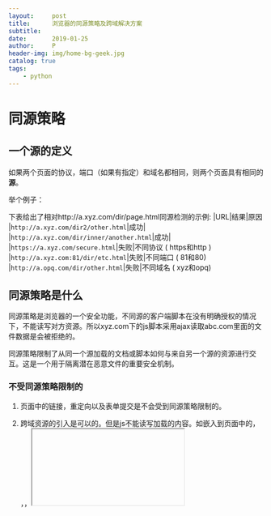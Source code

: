 ```yaml
---
layout:     post
title:      浏览器的同源策略及跨域解决方案
subtitle:   
date:       2019-01-25
author:     P
header-img: img/home-bg-geek.jpg
catalog: true
tags:
    - python
---
```

# 同源策略

## 一个源的定义

如果两个页面的协议，端口（如果有指定）和域名都相同，则两个页面具有相同的**源**。

举个例子：

下表给出了相对http://a.xyz.com/dir/page.html同源检测的示例: 
|URL|结果|原因
|`http://a.xyz.com/dir2/other.html`|成功| 
|`http://a.xyz.com/dir/inner/another.html`|成功| 
|`https://a.xyz.com/secure.html`|失败|不同协议 ( https和http )
|`http://a.xyz.com:81/dir/etc.html`|失败|不同端口 ( 81和80)
|`http://a.opq.com/dir/other.html`|失败|不同域名 ( xyz和opq)

## 同源策略是什么

同源策略是浏览器的一个安全功能，不同源的客户端脚本在没有明确授权的情况下，不能读写对方资源。所以xyz.com下的js脚本采用ajax读取abc.com里面的文件数据是会被拒绝的。

同源策略限制了从同一个源加载的文档或脚本如何与来自另一个源的资源进行交互。这是一个用于隔离潜在恶意文件的重要安全机制。

### 不受同源策略限制的

1. 页面中的链接，重定向以及表单提交是不会受到同源策略限制的。

2. 跨域资源的引入是可以的。但是js不能读写加载的内容。如嵌入到页面中的<script src="..."></script>，<img>，<link>，<iframe>等。

## **举个例子**

我们手写两个Django demo:

### demo1

urls.py

```
urlpatterns = [
    url(r'^abc/', views.abc),
]
```

views.py

```
def abc(request):
    return HttpResponse("rion")
```

### demo2

urls.py

```
urlpatterns = [
    url(r'^xyz/', views.xyz),
]
```

views.py

```
def xyz(request):
    return render(request, "xyz.html")
```

xyz.html

```
<!DOCTYPE HTML>
<html>
<head>
  <meta charset="UTF-8">
  <meta http-equiv="x-ua-compatible" content="IE=edge">
  <meta name="viewport" content="width=device-width, initial-scale=1">
  <title>xyz</title>
</head>
<body>
<button id="b1">点我</button>
<script src="https://cdn.bootcss.com/jquery/3.3.1/jquery.js"></script>
<script>
  $("#b1").click(function () {
    $.ajax({
      url: "http://127.0.0.1:8002/abc/",
      type: "get",
      success:function (res) {
        console.log(res);
      }
    })
  });
</script>
</body>
</html>
```

现在，打开使用浏览器打开http://127.0.0.1:8000/xyz/，点击页面上的 '点我' 按钮，会在console页面发现错误信息如下：

<img src="https://images2018.cnblogs.com/blog/867021/201808/867021-20180821164516674-696917443.png" alt="" />

为什么报错呢？因为同源策略限制跨域发送ajax请求。

## JSONP解决跨域问题

### jsonp原理解析

细心点的同学应该会发现我们的demo1项目其实已经接收到了请求并返回了响应，是浏览器对非同源请求返回的结果做了拦截。

再细心点的同学会发现，我们使用cdn方式引用的jQuery文件也是跨域的，它就可以使用。

同样是从其他的站点拿东西，script标签就可以。那我们能不能利用这一点搞点事情呢？

把xyz.html中的代码改一下：

```
<!DOCTYPE HTML>
<html>
<head>
  <meta charset="UTF-8">
  <meta http-equiv="x-ua-compatible" content="IE=edge">
  <meta name="viewport" content="width=device-width, initial-scale=1">
  <title>xyz</title>
</head>
<body>
<button id="b1">点我</button>
<script src="https://cdn.bootcss.com/jquery/3.3.1/jquery.js"></script>
<script src="http://127.0.0.1:8002/abc/"></script>
</body>
</html>
```

现在，我们刷新一下页面，会出现如下错误提示：

<img src="https://images2018.cnblogs.com/blog/867021/201808/867021-20180821195834692-636659871.png" alt="" />

看来后端返回的响应已经被拿到了，只不过把rion当成了一个变量来使用，但是该页面上却没有定义一个名为rion的变量。所以出错了。

那我定义一个rion变量还不行吗？

```
<!DOCTYPE HTML>
<html>
<head>
  <meta charset="UTF-8">
  <meta http-equiv="x-ua-compatible" content="IE=edge">
  <meta name="viewport" content="width=device-width, initial-scale=1">
  <title>xyz</title>
</head>
<body>
<button id="b1">点我</button>
<script src="https://cdn.bootcss.com/jquery/3.3.1/jquery.js"></script>
<script>
  var rion = 100;
</script>
<script src="http://127.0.0.1:8002/abc/"></script>
</body>
</html>
```

这次就不会报错了。

我定义一个变量可以，那可不可以定义一个函数呢？

```
<!DOCTYPE HTML>
<html>
<head>
  <meta charset="UTF-8">
  <meta http-equiv="x-ua-compatible" content="IE=edge">
  <meta name="viewport" content="width=device-width, initial-scale=1">
  <title>xyz</title>
</head>
<body>
<button id="b1">点我</button>
<script src="https://cdn.bootcss.com/jquery/3.3.1/jquery.js"></script>
<script>
  function rion() {
    console.log("选我不后悔！");
  }
</script>
<script src="http://127.0.0.1:8002/abc/"></script>
</body>
</html>
```

同时把返回的响应也改一下：

```
def abc(request):
    return HttpResponse("rion()")
```

此时，再次刷新页面，可以看到下面的结果。

<img src="https://images2018.cnblogs.com/blog/867021/201808/867021-20180821200146877-1933126874.png" alt="" />

啊，真是让人性兴奋的操作！

我返回的 rion()，页面上拿到这个响应之后直接执行了rion函数！

那函数中可不可以传递参数呢？我们试一下！

```
<!DOCTYPE HTML>
<html>
<head>
  <meta charset="UTF-8">
  <meta http-equiv="x-ua-compatible" content="IE=edge">
  <meta name="viewport" content="width=device-width, initial-scale=1">
  <title>xyz</title>
</head>
<body>
<button id="b1">点我</button>
<script src="https://cdn.bootcss.com/jquery/3.3.1/jquery.js"></script>
<script>
  function rion(res) {
    console.log(res);
  }
</script>
<script src="http://127.0.0.1:8002/abc/"></script>
</body>
</html>
```

demo1中的视图函数：

```
def abc(request):
    res = {"code": 0, "data": ["SNIS-561", "SNIS-517", "SNIS-539"]}
    return HttpResponse("rion({})".format(json.dumps(res)))
```

刷新页面查看效果：

<img src="https://images2018.cnblogs.com/blog/867021/201808/867021-20180821200639220-1953040963.png" alt="" />

果然传递参数也是可以的！

我们通过script标签的跨域特性来绕过同源策略拿到想要的数据了！！！

这其实就是JSONP的简单实现模式，或者说是JSONP的原型：创建一个回调函数，然后在远程服务上调用这个函数并且将JSON 数据形式作为参数传递，完成回调。

将JSON数据填充进回调函数，这就是JSONP的JSON+Padding的含义。

但是我们更多时候是希望通过事件触发数据的获取，而不是像上面一样页面一刷新就执行了，这样很不灵活。

其实这很好解决，我们可以通过javascript动态的创建script标签来实现。

demo2中的xyz.html

```
<!DOCTYPE HTML>
<html>
<head>
  <meta charset="UTF-8">
  <meta http-equiv="x-ua-compatible" content="IE=edge">
  <meta name="viewport" content="width=device-width, initial-scale=1">
  <title>xyz</title>
</head>
<body>
<button id="b1">点我</button>
<script src="https://cdn.bootcss.com/jquery/3.3.1/jquery.js"></script>
<script>
  function rion(res) {
    console.log(res);
  }
  function addScriptTag(src){
    var scriptEle = document.createElement("script");
    $(scriptEle).attr("src", src);
    $("body").append(scriptEle);
    $(scriptEle).remove();
  }
  $("#b1").click(function () {
    addScriptTag("http://127.0.0.1:8002/abc/")
  })
</script>
</body>
</html>
```

这样当我们点击b1按钮的时候，会在页面上插入一个script标签，然后从后端获取数据。

为了实现更加灵活的调用，我们可以把客户端定义的回调函数的函数名传给服务端，服务端则会返回以该回调函数名，将获取的json数据传入这个函数完成回调。

demo2中的xyz.html

```
<!DOCTYPE HTML>
<html>
<head>
  <meta charset="UTF-8">
  <meta http-equiv="x-ua-compatible" content="IE=edge">
  <meta name="viewport" content="width=device-width, initial-scale=1">
  <title>xyz</title>
</head>
<body>
<button id="b1">点我</button>
<script src="https://cdn.bootcss.com/jquery/3.3.1/jquery.js"></script>
<script>
  function rion(res) {
    console.log(res);
  }

  function addScriptTag(src) {
    var scriptEle = document.createElement("script");
    $(scriptEle).attr("src", src);
    $("body").append(scriptEle);
    $(scriptEle).remove();
  }
  $("#b1").click(function () {
    addScriptTag("http://127.0.0.1:8002/abc/?callback=rion")
  });
</script>
</body>
</html>
```

demo1中的views.py

```
def abc(request):
    res = {"code": 0, "data": ["SNIS-561", "SNIS-517", "SNIS-539"]}
    func = request.GET.get("callback")
    return HttpResponse("{}({})".format(func, json.dumps(res)))
```

这样就能实现动态的调用了。

### jQuery中getJSON方法

jQuery中有专门的方法实现jsonp。

demo2中的xyz.html

```
<!DOCTYPE HTML>
<html>
<head>
  <meta charset="UTF-8">
  <meta http-equiv="x-ua-compatible" content="IE=edge">
  <meta name="viewport" content="width=device-width, initial-scale=1">
  <title>xyz</title>
</head>
<body>
<button id="b1">点我</button>
<script src="https://cdn.bootcss.com/jquery/3.3.1/jquery.js"></script>
<script>
  $("#b1").click(function () {
    $.getJSON("http://127.0.0.1:8002/abc/?callback=?", function (res) {
      console.log(res);
    })
  });
</script>
</body>
</html>
```

要注意的是在url的后面必须要有一个callback参数，这样getJSON方法才会知道是用JSONP方式去访问服务，callback后面的那个？是jQuery内部自动生成的一个回调函数名。

但是如果我们想自己指定回调函数名，或者说服务上规定了回调函数名该怎么办呢？我们可以使用$.ajax方法来实现：

```
<!DOCTYPE HTML>
<html>
<head>
  <meta charset="UTF-8">
  <meta http-equiv="x-ua-compatible" content="IE=edge">
  <meta name="viewport" content="width=device-width, initial-scale=1">
  <title>xyz</title>
</head>
<body>
<button id="b1">点我</button>
<script src="https://cdn.bootcss.com/jquery/3.3.1/jquery.js"></script>
<script>
  $("#b1").click(function () {
    $.ajax({
      url: "http://127.0.0.1:8002/abc/",
      dataType: "jsonp",
      jsonp: "callback",
      jsonpCallback: "rion2"
    })
  });
  function rion2(res) {
    console.log(res);
  }
</script>
</body>
</html>
```

不过我们通常都会将回调函数写在success回调中：

```
<!DOCTYPE HTML>
<html>
<head>
  <meta charset="UTF-8">
  <meta http-equiv="x-ua-compatible" content="IE=edge">
  <meta name="viewport" content="width=device-width, initial-scale=1">
  <title>xyz</title>
</head>
<body>
<button id="b1">点我</button>
<script src="https://cdn.bootcss.com/jquery/3.3.1/jquery.js"></script>
<script>
  $("#b1").click(function () {
    $.ajax({
      url: "http://127.0.0.1:8002/abc/",
      dataType: "jsonp",
      success: function (res) {
        console.log(res);
      }
    })
  })
</script>
</body>
</html>
```

##  CORS解决跨域问题

CORS是一个W3C标准，全称是"跨域资源共享"（Cross-origin resource sharing）。它允许浏览器向跨源服务器发出XMLHttpRequest请求，从而解决AJAX只能同源使用的限制。

### CORS简介

CORS需要浏览器和服务器同时支持。目前基本上主流的浏览器都支持CORS。所以只要后端服务支持CORS，就能够实现跨域。

### 简单请求和非简单请求介绍

浏览器将CORS请求分成两类：简单请求（simple request）和非简单请求（not-so-simple request）。

一个请求需要同时满足以下两大条件才属于简单请求。

```
（1) 请求方法是以下三种方法之一：
　　　　HEAD
　　　　GET
　　　　POST
（2）HTTP的头信息不超出以下几种字段：
　　　　Accept
　　　　Accept-Language
　　　　Content-Language
　　　　Last-Event-ID
　　　　Content-Type：只限于三个值application/x-www-form-urlencoded、multipart/form-data、text/plain
```

### 简单请求的处理方式

在跨域场景下，当浏览器发送简单请求时，浏览器会自动在请求头中添加表明请求来源的 Origin 字段。

<img src="https://img2018.cnblogs.com/blog/867021/201901/867021-20190109175405932-951509941.png" alt="" />

我们的后端程序只需要在返回的响应头中加上 Access-Control-Allow-Origin 字段，并且把该字段的值设置为 跨域请求的来源地址或简单的设置为 * 就可以了。

例如：我们可以在Django中间件中的process_response方法来给相应对象添加该字段。

```
from django.utils.deprecation import MiddlewareMixin


class CorsMiddleware(MiddlewareMixin):

    def process_response(self, request, response):
        # 给响应头加上 Access-Control-Allow-Origin 字段 并简单的设置为 *
        response['Access-Control-Allow-Origin'] = '*'
        return response
```

### 非简单请求的处理方式

对于非简单请求，浏览器通常都会在请求之前发送一次 OPTIONS 预检 请求。该请求会像后端服务询问是否允许从当前源发送请求并且询问允许的 **请求方法** 和 **请求头字段**。

举个例子：

我们前端使用axios向后端发送PUT请求，结果：

<img src="https://img2018.cnblogs.com/blog/867021/201901/867021-20190109181833977-16384612.png" alt="" />

看看发送的具体请求：

<img src="https://img2018.cnblogs.com/blog/867021/201901/867021-20190109182132577-1441943751.png" alt="" />

解决办法也很简单，我们可以在后端简单的给响应对象添加上 常用请求方法（PUT、DELETE）的支持就可以了。

在上面Django的中间件中添加如下代码：

```
from django.utils.deprecation import MiddlewareMixin


class CorsMiddleware(MiddlewareMixin):

    def process_response(self, request, response):
        # 给响应头加上 Access-Control-Allow-Origin 字段 并简单的设置为 *
        response['Access-Control-Allow-Origin'] = '*'
        if request.method == 'OPTIONS':
            # 允许发送 PUT 请求
            response['Access-Control-Allow-Methods'] = 'PUT, DELETE'
            # 允许在请求头中携带 Content-type字段，从而支持发送json数据
            response['Access-Control-Allow-Headers'] = 'Content-type'
        return response
```

### 使用django-cors-headers

我们这个中间件确实能解决目前的CORS跨域问题，但是我们的土方法肯定是不够严谨的，已经有人造好轮子-- django-cors-headers 了。

我们只需要安装这个包，然后按需要配置一下就可以了。

**安装**

```
pip install django-cors-headers
```

**注册APP**

```
INSTALLED_APPS = [
    ...
    'app01.apps.App01Config',
    'corsheaders',  # 将 corsheaders 这个APP注册
]
```

**添加中间件**

必须放在最前面，因为要先解决跨域的问题。只有允许跨域请求，后续的中间件才会正常执行。

```
MIDDLEWARE = [
    'corsheaders.middleware.CorsMiddleware',  # 添加中间件
    'django.middleware.security.SecurityMiddleware',
    'django.contrib.sessions.middleware.SessionMiddleware',
    'django.middleware.common.CommonMiddleware',
    # 'django.middleware.csrf.CsrfViewMiddleware',
    'django.contrib.auth.middleware.AuthenticationMiddleware',
    'django.contrib.messages.middleware.MessageMiddleware',
    'django.middleware.clickjacking.XFrameOptionsMiddleware',
]
```

**配置**

你可以选择不限制跨域访问

```
CORS_ORIGIN_ALLOW_ALL = True
```

或者你可以选择设置允许访问的白名单

```
CORS_ORIGIN_ALLOW_ALL = False
CORS_ORIGIN_WHITELIST = (
    # '<YOUR_DOMAIN>[:PORT]',
    '127.0.0.1:8080'
)
```

更多详细配置详细请查看[django-cors-headers项目](https://github.com/ottoyiu/django-cors-headers)
